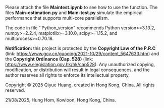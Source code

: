 Please attach the file $\textbf{Maintest.ipynb}$ to see how to use the function. 
The files $\textbf{Main-estimation.py}$ and $\textbf{Main-test.py}$ simulate the empirical performance that supports multi-core parallelism. 

The code in file ``Python_version" recommends Python version>=3.13.2, numpy>=2.2.4, matplotlib>=3.10.0, scipy>=1.15.2, and
multiprocess>=0.70.18.

$\textbf{Notification: }$ this project is protected by the $\textbf{Copyright Law of the P.R.C}$  (link: https://www.gov.cn/guoqing/2021-10/29/content_5647633.htm) and the $\textbf{Copyright Ordinance (Cap. 528)}$ (link: https://www.elegislation.gov.hk/hk/cap528). 
Any unauthorized copying, modification, or distribution will result in legal consequences, 
and the author reserves all rights to enforce its intellectual property.

Copyright © 2025 Qiyue Huang, created in Hong Kong, China. All rights reserved.

21/08/2025, Hung Hom, Kowloon, Hong Kong, China.
